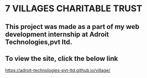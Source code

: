 # 7 VILLAGES CHARITABLE TRUST

## This project was made as a part of my web development internship at Adroit Technologies,pvt ltd.

## To view the site, click the below link

https://adroit-technologies-pvt-ltd.github.io/village/
